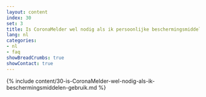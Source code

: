 ```yaml
---
layout: content
index: 30
set: 3
title: Is CoronaMelder wel nodig als ik persoonlijke beschermingsmiddelen gebruik?  
lang: nl
categories:
- nl
- faq
showBreadCrumbs: true
showContact: true
---
```

{% include content/30-is-CoronaMelder-wel-nodig-als-ik-beschermingsmiddelen-gebruik.md %}

